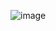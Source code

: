 ![image](https://github.com/Vishal-Singh-Thapa/WEB-DEVELOPMENT/assets/97399478/94834234-0bb6-4d99-8e2e-dc44b1796ab5)



